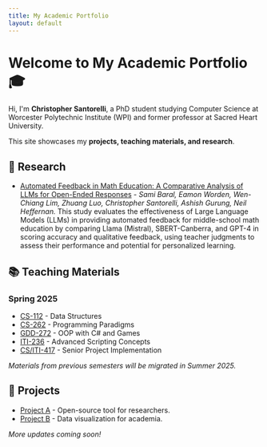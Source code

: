 ```yaml
---
title: My Academic Portfolio
layout: default
---
```

<style>
  nav.site-nav {
    display: none !important;
  }
</style>


# Welcome to My Academic Portfolio 🎓

Hi, I'm **Christopher Santorelli**, a PhD student studying Computer Science at Worcester Polytechnic Institute (WPI) and former professor at Sacred Heart University.  

This site showcases my **projects, teaching materials, and research**.

## 🔬 Research
<!-- - [ Few-shot is all you need... but RAG is the Cherry on Top]() - *Eamon Worden, Sami Baral, Daniel Yu, Christopher Santorelli and Neil Heffernan*-->
- [Automated Feedback in Math Education: A Comparative Analysis of LLMs for Open-Ended Responses](https://arxiv.org/abs/2411.08910v1) - *Sami Baral, Eamon Worden, Wen-Chiang Lim, Zhuang Luo, Christopher Santorelli, Ashish Gurung, Neil Heffernan.* This study evaluates the effectiveness of Large Language Models (LLMs) in providing automated feedback for middle-school math education by comparing Llama (Mistral), SBERT-Canberra, and GPT-4 in scoring accuracy and qualitative feedback, using teacher judgments to assess their performance and potential for personalized learning.


## 📚 Teaching Materials
### Spring 2025
- [CS-112](/course_materials/cs112datastructures.md) - Data Structures
- [CS-262](/course_materials/cs262programmingparadigms.md) - Programming Paradigms
- [GDD-272](/course_materials/gdd272oopwithcsharpandgames.md) - OOP with C# and Games
- [ITI-236](/course_materials/iti236advancedscriptingconcepts.md) - Advanced Scripting Concepts
- [CS/ITI-417]() - Senior Project Implementation

*Materials from previous semesters will be migrated in Summer 2025.*

## 🚀 Projects
- [Project A](#) - Open-source tool for researchers.
- [Project B](#) - Data visualization for academia.

*More updates coming soon!*

